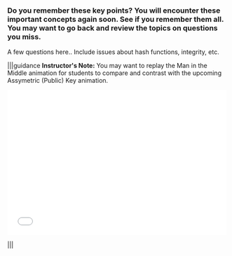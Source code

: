 
### Do you remember these key points? You will encounter these important concepts again soon.  See if you remember them all.  You may want to go back and review the topics on questions you miss.


A few questions here..  Include issues about hash functions, integrity, etc.


|||guidance
**Instructor's Note:**
You may want to replay the Man in the Middle animation for students to compare and contrast with the upcoming Assymetric (Public) Key animation.  

<div>
  <iframe src="//player.vimeo.com/video/222887049" width="500" height="330" frameborder="0" webkitallowfullscreen mozallowfullscreen allowfullscreen></iframe>
</div>

|||
